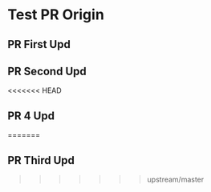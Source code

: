 # Test PR Origin

## PR First Upd

## PR Second Upd

<<<<<<< HEAD
## PR 4 Upd
=======
## PR Third Upd
>>>>>>> upstream/master

